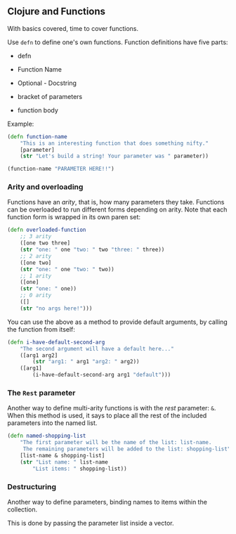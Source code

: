 <!--
.. title: Clojure and Functions
.. slug: clojure-and-functions
.. date: 2021-02-19 16:03:12 UTC-06:00
.. tags: 
.. category: 
.. link: 
.. description: 
.. type: text
-->

## Clojure and Functions

With basics covered, time to cover functions.

Use `defn` to define one's own functions. Function definitions have five parts:

* defn

* Function Name

* Optional - Docstring

* bracket of parameters

* function body

Example:

```clojure
(defn function-name
    "This is an interesting function that does something nifty."
    [parameter]
    (str "Let's build a string! Your parameter was " parameter))

(function-name "PARAMETER HERE!!")
```

### Arity and overloading

Functions have an _arity_, that is, how many parameters they take. Functions can be overloaded to run different forms depending on arity. Note that each function form is wrapped in its own paren set:

```clojure
(defn overloaded-function
    ;; 3 arity
    ([one two three]
    (str "one: " one "two: " two "three: " three))
    ;; 2 arity
    ([one two]
    (str "one: " one "two: " two))
    ;; 1 arity
    ([one]
    (str "one: " one))
    ;; 0 arity
    ([]
    (str "no args here!")))
```

You can use the above as a method to provide default arguments, by calling the function from itself:

```clojure
(defn i-have-default-second-arg
    "The second argument will have a default here..."
    ([arg1 arg2]
        (str "arg1: " arg1 "arg2: " arg2))
    ([arg1]
        (i-have-default-second-arg arg1 "default")))
```

### The `Rest` parameter

Another way to define multi-arity functions is with the _rest_ parameter: `&`.  When this method is used, it says to place all the rest of the included parameters into the named list.

```clojure
(defn named-shopping-list
    "The first parameter will be the name of the list: list-name.
     The remaining parameters will be added to the list: shopping-list"
    [list-name & shopping-list]
    (str "List name: " list-name
        "List items: " shopping-list))
```

### Destructuring

Another way to define parameters, binding names to items within the collection.

This is done by passing the parameter list inside a vector.
